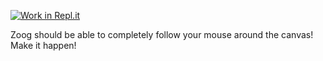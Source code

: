 [![Work in Repl.it](https://classroom.github.com/assets/work-in-replit-14baed9a392b3a25080506f3b7b6d57f295ec2978f6f33ec97e36a161684cbe9.svg)](https://classroom.github.com/online_ide?assignment_repo_id=3228288&assignment_repo_type=AssignmentRepo)
<p>Zoog should be able to completely follow your mouse around the canvas! Make it happen!</p>